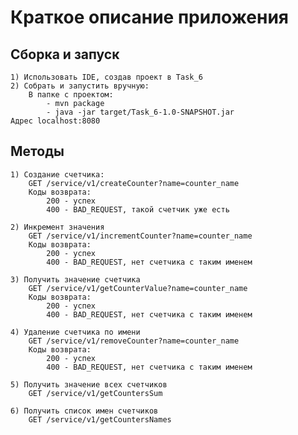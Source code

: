 # Краткое описание приложения

## Сборка и запуск

    1) Использовать IDE, создав проект в Task_6
    2) Собрать и запустить вручную: 
        В папке с проектом:
            - mvn package
            - java -jar target/Task_6-1.0-SNAPSHOT.jar
    Адрес localhost:8080
## Методы

    1) Создание счетчика:
        GET /service/v1/createCounter?name=counter_name
        Коды возврата:
            200 - успех
            400 - BAD_REQUEST, такой счетчик уже есть

    2) Инкремент значения
        GET /service/v1/incrementCounter?name=counter_name
        Коды возврата:
            200 - успех
            400 - BAD_REQUEST, нет счетчика с таким именем
    
    3) Получить значение счетчика
        GET /service/v1/getCounterValue?name=counter_name
        Коды возврата:
            200 - успех
            400 - BAD_REQUEST, нет счетчика с таким именем

    4) Удаление счетчика по имени
        GET /service/v1/removeCounter?name=counter_name
        Коды возврата:
            200 - успех
            400 - BAD_REQUEST, нет счетчика с таким именем

    5) Получить значение всех счетчиков
        GET /service/v1/getCountersSum

    6) Получить список имен счетчиков
        GET /service/v1/getCountersNames

